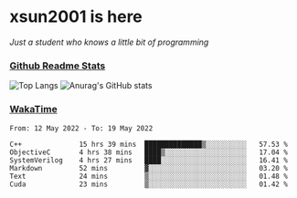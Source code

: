 # xsun2001 is here

*Just a student who knows a little bit of programming*

### [Github Readme Stats](https://github.com/anuraghazra/github-readme-stats)

![Top Langs](https://github-readme-stats.vercel.app/api/top-langs/?username=xsun2001&layout=compact&theme=radical) ![Anurag's GitHub stats](https://github-readme-stats.vercel.app/api?username=xsun2001&show_icons=true&theme=radical)

### [WakaTime](https://wakatime.com)

<!--START_SECTION:waka-->

```text
From: 12 May 2022 - To: 19 May 2022

C++              15 hrs 39 mins  ██████████████▒░░░░░░░░░░   57.53 %
ObjectiveC       4 hrs 38 mins   ████▒░░░░░░░░░░░░░░░░░░░░   17.04 %
SystemVerilog    4 hrs 27 mins   ████░░░░░░░░░░░░░░░░░░░░░   16.41 %
Markdown         52 mins         ▓░░░░░░░░░░░░░░░░░░░░░░░░   03.20 %
Text             24 mins         ▒░░░░░░░░░░░░░░░░░░░░░░░░   01.48 %
Cuda             23 mins         ▒░░░░░░░░░░░░░░░░░░░░░░░░   01.42 %
```

<!--END_SECTION:waka-->
